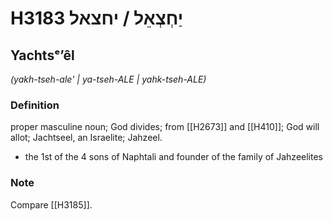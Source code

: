 # H3183 יַחְצְאֵל / יחצאל

## Yachtsᵉʼêl

_(yakh-tseh-ale' | ya-tseh-ALE | yahk-tseh-ALE)_

### Definition

proper masculine noun; God divides; from [[H2673]] and [[H410]]; God will allot; Jachtseel, an Israelite; Jahzeel.

- the 1st of the 4 sons of Naphtali and founder of the family of Jahzeelites


### Note

Compare [[H3185]].

